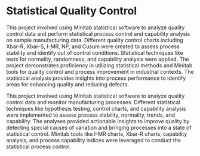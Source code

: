 # Statistical Quality Control

This project involved using Minitab statistical software to analyze quality control data and perform statistical process control and capability analysis on sample manufacturing data. Different quality control charts including Xbar-R, Xbar-S, I-MR, NP, and Cusum were created to assess process stability and identify out of control conditions. Statistical techniques like tests for normality, randomness, and capability analysis were applied. The project demonstrates proficiency in utilizing statistical methods and Minitab tools for quality control and process improvement in industrial contexts. The statistical analysis provides insights into process performance to identify areas for enhancing quality and reducing defects.

This project involved using Minitab statistical software to analyze quality control data and monitor manufacturing processes. Different statistical techniques like hypothesis testing, control charts, and capability analysis were implemented to assess process stability, normality, trends, and capability. The analyses provided actionable insights to improve quality by detecting special causes of variation and bringing processes into a state of statistical control. Minitab tools like I-MR charts, Xbar-R charts, capability analysis, and process capability indices were leveraged to conduct the statistical process control.
